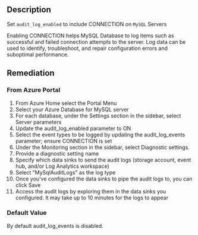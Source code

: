 ## Description

Set `audit_log_enabled` to include CONNECTION on `MySQL` Servers

Enabling CONNECTION helps MySQL Database to log items such as successful and failed connection attempts to the server. Log data can be used to identify, troubleshoot, and repair configuration errors and suboptimal performance.

## Remediation

### From Azure Portal

1. From Azure Home select the Portal Menu
2. Select your Azure Database for MySQL server
3. For each database, under the Settings section in the sidebar, select Server parameters
4. Update the audit_log_enabled parameter to ON
5. Select the event types to be logged by updating the audit_log_events parameter; ensure CONNECTION is set
6. Under the Monitoring section in the sidebar, select Diagnostic settings.
7. Provide a diagnostic setting name
8. Specify which data sinks to send the audit logs (storage account, event hub, and/or Log Analytics workspace)
9. Select "MySqlAuditLogs" as the log type
10. Once you've configured the data sinks to pipe the audit logs to, you can click Save
11. Access the audit logs by exploring them in the data sinks you configured. It may take up to 10 minutes for the logs to appear

### Default Value

By default audit_log_events is disabled.